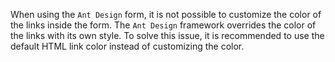 When using the `Ant Design` form, it is not possible to customize the color of the links inside the form. The `Ant Design` framework overrides the color of the links with its own style. To solve this issue, it is recommended to use the default HTML link color instead of customizing the color.
